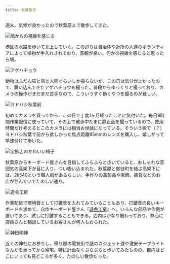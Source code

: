 ```yaml
---
title: 秋葉散歩
---
```

週末、気候が良かったので秋葉原まで散歩してきた。

![](https://lh3.googleusercontent.com/7h3IgEk0XwdG1YyVZgMxG58hPiPusATpl9cNfDjnVq89x5VQtBIoxRGiscK_NAQHcPVA5lcOgqXQzsAOmvJQ4Yk5csJnJYfJgNveQ5uwG5NpNC3Ln0VGt2XZnt9qxjXT_DeFqzvjr3Z-zkhAhg03OShU3krXDu0Ynba84ogAsHfVPoj6t9UuJhZpwWZlFQ "鳩からの視線を感じる")

港区の水路を歩いて北上していく。この辺りは自治体や近所の人達のボランティアによって植物が手入れされており、景観が良い。何かの視線を感じると思ったら鳩。

![](https://lh6.googleusercontent.com/HxSQ_XhHQ8_P7-44W1EX9wVLrmEiuXemd6BgrlW37un9r2mevUfdTGS-j-LgJSFHghUMVzca_A5RM9XMdedrgAbfwBuj9MQKsn40JfF0j_lxHqotqRIL4iixDNJ5DDs3S0vp_brqdSX50qJsxU3wDjT5G2kEv11h3cKnPmCOR7DZECUybq_M4p-MeqGJNA "アゲハチョウ")

動物はふだん猫と鳥と人間ぐらいしか撮らないが、この日は気分がよかったので、舞い込んできたアゲハチョウも撮った。普段からゆっくりと撮っており、カメラの操作がまだまだ苦手なので、こういうすぐ動くやつを撮るのが難しい。

![](https://lh5.googleusercontent.com/DM6xA5xkQFeezsIeSj7ny4Z92JUUTjrwp_qq5h0IkND7WKjsXQql8Qqa18fFJZqCeXTzIpnH29D3Hb1U533aJxLGVFLGCAEjvsX81JsozRXtKS2yBS2ViOdwIhMaI3Kf0U-ZuJ5qpL8hJdHuN1Z5UBY1I462ySvc9RylxiaVfuSCj6iNBi8rRvvrF9xY9g "ヨドバシ秋葉前")

初めてカメラを買ってから、この日で丁度1ヶ月経ったことに気付いた。毎日9時間作業配信に使っていて、その上で散歩中たまに静止画を撮っているので、使用時間だけ考えるとこのカメラには相当お世話になっている。そういう訳で（？）ヨドバシ秋葉で前から欲しかった焦点距離85mmのレンズを購入し、嬉しがって早速付けて歩いた。

![](https://lh3.googleusercontent.com/rRmfW7zM0tVqFMQgB4_QPPaCsfs5-a41va0am9RiOC9gQ0OOK0RUdEPSWAYmPc7CBY4DYnB05Mdf9r22Aybl_sFXjGW8EU6G8sBPWLkDh2PnkYvaN8CvoFQFrsw_zpmMpbSG6mnagrrsZGyX1zWv58lvo0QF9ZbtRJitn_vALCNijaM7W6dKEgM549lg4A "宝飾店のかわいい椅子")

秋葉原からキーボード屋さんを目指してふらふらと歩いていると、おしゃれな雰囲気の高架下が目に入り、つい吸い込まれた。秋葉原と御徒町を結ぶ高架下には、2k540という職人街があるらしい。手作りの革製品や宝飾、雑貨などのお店が並んでいてたのしい通り。

![](https://lh4.googleusercontent.com/eIPNBuVkiYBQwP5bi3W2oFxIgb0yXUd6S7cd9qd3OBOR2wMEV861cIvK6SE6-hfqHJe6LriV1WhpJZxpj2SS4qvoSwrs_RY9lyKk6luKFgDQZ0LQFZhnn0SDB5tks5gPrudW6Iv7rS8IdgFmD6RNp_Es7hqBObj_MZkw2R0MB78U0J15tKQPo6eSAyCbbA "遊舎工房")

作業配信で環境音として打鍵音を入れてみていることもあり、打鍵音の良いキーボードを求めて、自作キーボード屋さん『[遊舎工房](https://yushakobo.jp/)』へ。いろんな部品や作例が置いてあり、試しに打鍵することもできる。店内はかなり賑わっており、熱心に店員さんと相談しているお客さんが何人もおられた。

![](https://lh5.googleusercontent.com/FG_Ho5zqANqLUfPP_LYjQrB7V3EKA_AH4D3NL-oVZLI9zrMfxCN0oGKb2tvliIQyre9tRIhF7fDteDceKNsHChYzK3hWfgOFtFoO9OMW_AVGlpKvR7HJPSVkxPMyomkDb7R6_a3R_WcMroHRMQhY51Q3Z9cPIHvbqfYwMm0vebA82EhLx16ORqEXSxYmUg "神田明神")

近くの神社にお参りし、帰り際の電気街で謎のガジェット達や激安テープライトなんかを漁ってから帰宅。特に計画なくぶらぶらと歩いてみたものの、都内はどこにいっても見どころが多く、たのしい散歩だった。
